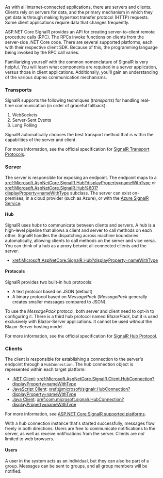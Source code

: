 <!--
# What is ASP.NET Core SignalR?

Definition
Value

-->

As with all internet-connected applications, there are servers and clients. Clients rely on servers for data, and the primary mechanism in which they get data is through making hypertext transfer protocol (HTTP) requests. Some client applications require data that changes frequently.

ASP.NET Core SignalR provides an API for creating server-to-client remote procedure calls (RPC). The RPCs invoke functions on clients from the server-side .NET Core code. There are several supported platforms, each with their respective client SDK. Because of this, the programming language being invoked by the RPC call varies.

Familiarizing yourself with the common nomenclature of SignalR is very helpful. You will learn what components are required in a server application, versus those in client applications. Additionally, you'll gain an understanding of the various duplex communication mechanisms.

### Transports

SignalR supports the following techniques (*transports*) for handling real-time communication (in order of graceful fallback):

1. WebSockets
2. Server-Sent Events
3. Long Polling

SignalR automatically chooses the best transport method that is within the capabilities of the server and client.

For more information, see the official specification for [SignalR Transport Protocols](https://github.com/dotnet/aspnetcore/blob/068797e16a1bfe66461e15c8a2ffa864369d384d/src/SignalR/docs/specs/TransportProtocols.md).

### Server

The server is responsible for exposing an endpoint. The endpoint maps to a <xref:Microsoft.AspNetCore.SignalR.Hub?displayProperty=nameWithType> or <xref:Microsoft.AspNetCore.SignalR.Hub%601?displayProperty=nameWithType> subclass. The server can exist on-premises, in a cloud provider (such as Azure), or with the [Azure SignalR Service](/azure/azure-signalr).

#### Hub

SignalR uses *hubs* to communicate between clients and servers. A hub is a high-level pipeline that allows a client and server to call methods on each other. SignalR handles the dispatching across machine boundaries automatically, allowing clients to call methods on the server and vice versa. You can think of a hub as a proxy betwixt all connected clients and the server.

- <xref:Microsoft.AspNetCore.SignalR.Hub?displayProperty=nameWithType>

#### Protocols

SignalR provides two built-in hub protocols:

- A text protocol based on JSON (default)
- A binary protocol based on *MessagePack* (*MessagePack* generally creates smaller messages compared to JSON).

To use the *MessagePack* protocol, both server and client need to opt-in to configuring it. There is a third hub protocol named *BlazorPack*, but it is used exclusively with Blazor-Server applications. It cannot be used *without* the Blazor-Server hosting model.

For more information, see the official specification for [SignalR Hub Protocol](https://github.com/dotnet/aspnetcore/blob/068797e16a1bfe66461e15c8a2ffa864369d384d/src/SignalR/docs/specs/HubProtocol.md).

### Clients

The client is responsible for establishing a connection to the server's endpoint through a `HubConnection`. The hub connection object is represented within each target platform:

- [.NET Client](/aspnet/core/signalr/dotnet-client): <xref:Microsoft.AspNetCore.SignalR.Client.HubConnection?displayProperty=nameWithType>
- [JavaScript Client](/aspnet/core/signalr/javascript-client): <xref:@microsoft/signalr.HubConnection?displayProperty=nameWithType>
- [Java Client](/aspnet/core/signalr/java-client): <xref:com.microsoft.signalr.HubConnection?displayProperty=nameWithType>

For more information, see [ASP.NET Core SignalR supported platforms](/aspnet/core/signalr/supported-platforms).

With a hub connection instance that's started successfully, messages flow freely in both directions. Users are free to communicate notifications to the server, as well as receive notifications from the server. Clients are *not* limited to web browsers.

#### Users

A user in the system acts as an individual, but they can also be part of a group. Messages can be sent to groups, and all group members will be notified.
